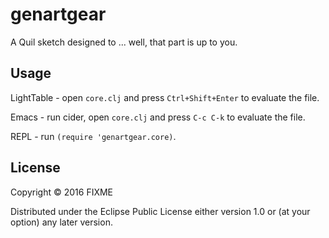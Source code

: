 # genartgear

A Quil sketch designed to ... well, that part is up to you.

## Usage

LightTable - open `core.clj` and press `Ctrl+Shift+Enter` to evaluate the file.

Emacs - run cider, open `core.clj` and press `C-c C-k` to evaluate the file.

REPL - run `(require 'genartgear.core)`.

## License

Copyright © 2016 FIXME

Distributed under the Eclipse Public License either version 1.0 or (at
your option) any later version.
